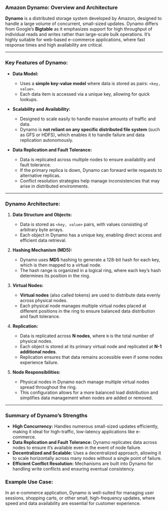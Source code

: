 ### **Amazon Dynamo: Overview and Architecture**

**Dynamo** is a distributed storage system developed by Amazon, designed to handle a large volume of concurrent, small-sized updates. Dynamo differs from Google’s **Bigtable** as it emphasizes support for high throughput of individual reads and writes rather than large-scale bulk operations. It’s highly suitable for web-based e-commerce applications, where fast response times and high availability are critical.

---

### **Key Features of Dynamo:**

- **Data Model:**
  - Uses a **simple key-value model** where data is stored as pairs: `<key, value>`.
  - Each data item is accessed via a unique key, allowing for quick lookups.
  
- **Scalability and Availability:**
  - Designed to scale easily to handle massive amounts of traffic and data.
  - Dynamo is **not reliant on any specific distributed file system** (such as GFS or HDFS), which enables it to handle failure and data replication autonomously.

- **Data Replication and Fault Tolerance:**
  - Data is replicated across multiple nodes to ensure availability and fault tolerance.
  - If the primary replica is down, Dynamo can forward write requests to alternative replicas.
  - Conflict resolution strategies help manage inconsistencies that may arise in distributed environments.

---

### **Dynamo Architecture:**

1. **Data Structure and Objects:**
   - Data is stored as `<key, value>` pairs, with values consisting of arbitrary byte arrays.
   - Each object in Dynamo has a unique key, enabling direct access and efficient data retrieval.

2. **Hashing Mechanism (MD5):**
   - Dynamo uses **MD5** hashing to generate a 128-bit hash for each key, which is then mapped to a virtual node.
   - The hash range is organized in a logical ring, where each key’s hash determines its position in the ring.

3. **Virtual Nodes:**
   - **Virtual nodes** (also called tokens) are used to distribute data evenly across physical nodes.
   - Each physical node manages multiple virtual nodes placed at different positions in the ring to ensure balanced data distribution and fault tolerance.

4. **Replication:**
   - Data is replicated across **N nodes**, where `N` is the total number of physical nodes.
   - Each object is stored at its primary virtual node and replicated at **N-1 additional nodes**.
   - Replication ensures that data remains accessible even if some nodes experience failure.

5. **Node Responsibilities:**
   - Physical nodes in Dynamo each manage multiple virtual nodes spread throughout the ring.
   - This configuration allows for a more balanced load distribution and simplifies data management when nodes are added or removed.

---

### **Summary of Dynamo’s Strengths**

- **High Concurrency:** Handles numerous small-sized updates efficiently, making it ideal for high-traffic, low-latency applications like e-commerce.
- **Data Replication and Fault Tolerance:** Dynamo replicates data across nodes to ensure it’s available even in the event of node failure.
- **Decentralized and Scalable:** Uses a decentralized approach, allowing it to scale horizontally across many nodes without a single point of failure.
- **Efficient Conflict Resolution:** Mechanisms are built into Dynamo for handling write conflicts and ensuring eventual consistency.

### **Example Use Case:**
In an e-commerce application, Dynamo is well-suited for managing user sessions, shopping carts, or other small, high-frequency updates, where speed and data availability are essential for customer experience.